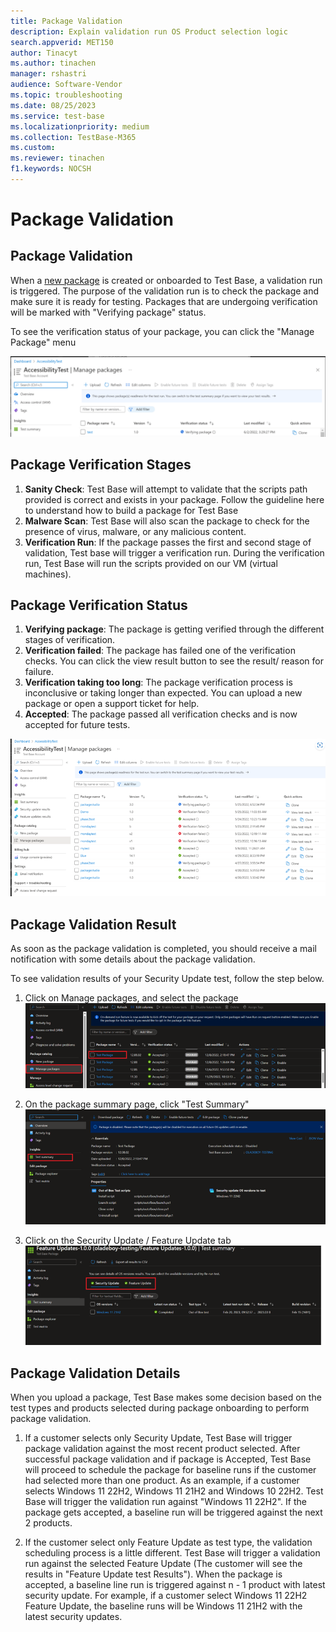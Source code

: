 ```yaml
---
title: Package Validation
description: Explain validation run OS Product selection logic 
search.appverid: MET150
author: Tinacyt
ms.author: tinachen
manager: rshastri
audience: Software-Vendor
ms.topic: troubleshooting
ms.date: 08/25/2023
ms.service: test-base
ms.localizationpriority: medium
ms.collection: TestBase-M365
ms.custom:
ms.reviewer: tinachen
f1.keywords: NOCSH
---
```


# Package Validation 

## Package Validation

When a [new package](buildpackage.md) is created or onboarded to Test Base, a validation run is triggered. The purpose of the validation run is to check the package and make sure it is ready for testing. 
Packages that are undergoing verification will be marked with "Verifying package" status.

To see the verification status of your package, you can click the "Manage Package" menu 

[![Screenshot of Manage Package menu.](Media/packagevalidation_1.png)](Media/packagevalidation_1.png#lightbox)

## Package Verification Stages

1.	**Sanity Check**: Test Base will attempt to validate that the scripts path provided is correct and exists in your package.
Follow the guideline here to understand how to build a package for Test Base
2.	**Malware Scan**: Test Base will also scan the package to check for the presence of virus, malware, or any malicious content.
3.	**Verification Run**: If the package passes the first and second stage of validation, Test base will trigger a verification run. During the verification run, Test Base will run the scripts provided on our VM (virtual machines).

## Package Verification Status

1.	**Verifying package**: The package is getting verified through the different stages of verification.
2.	**Verification failed**: The package has failed one of the verification checks. You can click the view result button to see the result/ reason for failure.
3.	**Verification taking too long**: The package verification process is inconclusive or taking longer than expected. You can upload a new package or open a support ticket for help.
4.	**Accepted**: The package passed all verification checks and is now accepted for future tests.

[![Screenshot of Manage Packages page with status of package.](Media/packagevalidation_2.png)](Media/packagevalidation_2.png#lightbox)

## Package Validation Result

As soon as the package validation is completed, you should receive a mail notification with some details about the package validation.


To see validation results of your Security Update test, follow the step below.
1.	Click on Manage packages, and select the package
[![Screenshot to show the package link.](Media/packagevalidation_3.png)](Media/packagevalidation_3.png#lightbox)

2.	On the package summary page, click "Test Summary"
[![Screenshot of the test summary button.](Media/packagevalidation_4.png)](Media/packagevalidation_4.png#lightbox)

3.	Click on the Security Update / Feature Update tab
[![Screenshot of the test summary page and the tab.](Media/packagevalidation_5.png)](Media/packagevalidation_5.png#lightbox)

## Package Validation Details

When you upload a package, Test Base makes some decision based on the test types and products selected during package onboarding to perform package validation.

1. If a customer selects only Security Update, Test Base will trigger package validation against the most recent product selected. After successful package validation and if package is Accepted, Test Base will proceed to schedule the package for baseline runs if the customer had selected more than one product. 
As an example, if a customer selects Windows 11 22H2, Windows 11 21H2 and Windows 10 22H2. Test Base will trigger the validation run against "Windows 11 22H2". If the package gets accepted, a baseline run will be triggered against the next 2 products.

2. If the customer select only Feature Update as test type, the validation scheduling process is a little different.
Test Base will trigger a validation run against the selected Feature Update (The customer will see the results in "Feature Update test Results"). When the package is accepted, a baseline line run is triggered against n - 1 product  with latest security update. 
For example, if a customer select Windows 11 22H2 Feature Update, the baseline runs will be Windows 11 21H2 with the latest security updates.

